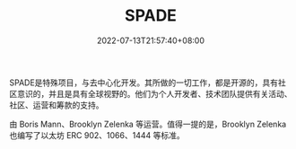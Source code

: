 ﻿---
weight: 
title: "SPADE"
description: "SPADE是特殊项目和分散工程公司"
date: 2022-07-13T21:57:40+08:00
lastmod: 2022-07-13T16:45:40+08:00
draft: false
authors: ["浮尘"]
featuredImage: "spade.jpg"
link: "https://spade.builders/"
tags: ["研究机构","SPADE"]
categories: ["navigation"]
navigation: ["研究机构"]
lightgallery: true
toc: true
pinned: false
recommend: false
recommend1: false
---
SPADE是特殊项目，与去中心化开发。其所做的一切工作，都是开源的，具有社区意识的，并且是具有全球视野的。他们为个人开发者、技术团队提供有关活动、社区、运营和筹款的支持。

由 Boris Mann、Brooklyn Zelenka 等运营。值得一提的是，Brooklyn Zelenka 也编写了以太坊 ERC 902、1066、1444 等标准。